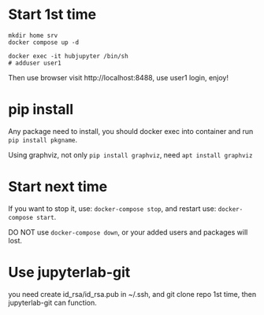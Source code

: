 # Start 1st time

```
mkdir home srv
docker compose up -d

docker exec -it hubjupyter /bin/sh
# adduser user1
```

Then use browser visit http://localhost:8488, use user1 login, enjoy!

# pip install

Any package need to install, you should docker exec into container and run `pip install pkgname`.

Using graphviz, not only `pip install graphviz`, need `apt install graphviz`


# Start next time

If you want to stop it, use: `docker-compose stop`, and restart use: `docker-compose start`.

DO NOT use `docker-compose down`, or your added users and packages will lost.

# Use jupyterlab-git

you need create id_rsa/id_rsa.pub in ~/.ssh, and git clone repo 1st time, then jupyterlab-git can function. 

